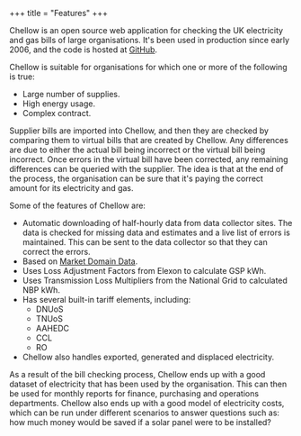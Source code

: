 +++
title = "Features"
+++

Chellow is an open source web application for checking the UK electricity and
gas bills of large organisations. It's been used in production since early
2006, and the code is hosted at
[GitHub](https://github.com/WessexWater/chellow).

Chellow is suitable for organisations for which one or more of the following is
true:

* Large number of supplies.
* High energy usage.
* Complex contract. 

Supplier bills are imported into Chellow, and then they are checked by
comparing them to virtual bills that are created by Chellow. Any differences
are due to either the actual bill being incorrect or the virtual bill being
incorrect. Once errors in the virtual bill have been corrected, any remaining
differences can be queried with the supplier. The idea is that at the end of
the process, the organisation can be sure that it's paying the correct amount
for its electricity and gas.

Some of the features of Chellow are:

* Automatic downloading of half-hourly data from data collector sites. The
  data is checked for missing data and estimates and a live list of errors is
  maintained. This can be sent to the data collector so that they can correct
  the errors.
* Based on [Market Domain Data](https://www.elexon.co.uk/operations-settlement/market-domain-data/).
* Uses Loss Adjustment Factors from Elexon to calculate GSP kWh.
* Uses Transmission Loss Multipliers from the National Grid to calculated
  NBP kWh.
* Has several built-in tariff elements, including:
  * DNUoS
  * TNUoS
  * AAHEDC
  * CCL
  * RO
* Chellow also handles exported, generated and displaced electricity.

As a result of the bill checking process, Chellow ends up with a good dataset
of electricity that has been used by the organisation. This can then be used
for monthly reports for finance, purchasing and operations departments. Chellow
also ends up with a good model of electricity costs, which can be run under
different scenarios to answer questions such as: how much money would be saved
if a solar panel were to be installed?
